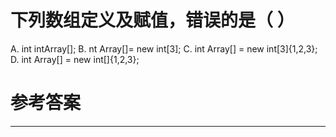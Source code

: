 # 下列数组定义及赋值，错误的是（ ）

A. int intArray[];
B. nt Array[]= new int[3];
C. int Array[] = new int[3]{1,2,3};
D. int Array[] = new int[]{1,2,3};

# 参考答案



---